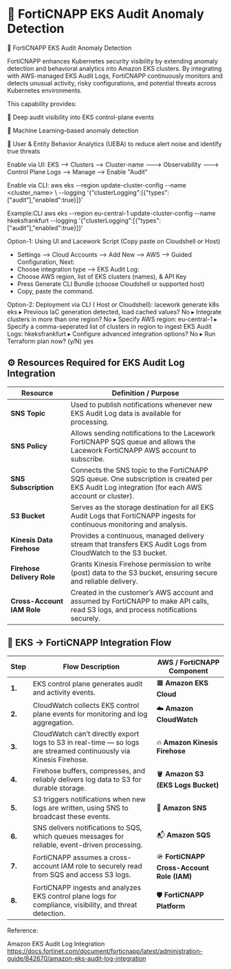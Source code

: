 # 🧠 FortiCNAPP EKS Audit Anomaly Detection

🧠 FortiCNAPP EKS Audit Anomaly Detection

FortiCNAPP enhances Kubernetes security visibility by extending anomaly detection and behavioral analytics into Amazon EKS clusters.
By integrating with AWS-managed EKS Audit Logs, FortiCNAPP continuously monitors and detects unusual activity, risky configurations, and potential threats across Kubernetes environments.

This capability provides:

🔎 Deep audit visibility into EKS control-plane events

🤖 Machine Learning–based anomaly detection

👥 User & Entity Behavior Analytics (UEBA) to reduce alert noise and identify true threats


Enable via UI:
EKS --> Clusters --> Cluster-name ---> Observability ---> Control Plane Logs --> Manage --> Enable "Audit" 

Enable via CLI:
aws eks --region <region> update-cluster-config --name <cluster_name> \ --logging '{"clusterLogging":[{"types":["audit"],"enabled":true}]}'

Example:CLI
aws eks --region eu-central-1 update-cluster-config --name hkeksfrankfurt --logging '{"clusterLogging":[{"types":["audit"],"enabled":true}]}'


Option-1: Using UI and Lacework Script (Copy paste on Cloudshell or Host)
- Settings --> Cloud Accounts --> Add New --> AWS --> Guided Configuration, Next:
- Choose integration type --> EKS Audit Log: 
- Choose AWS region,  list of EKS clusters (names), & API Key
- Press Generate CLI Bundle (choose Cloudshell or supported host)
- Copy, paste the command.

Option-2: Deployment via CLI ( Host or Cloudshell): 
lacework generate k8s eks
▸ Previous IaC generation detected, load cached values? No
▸ Integrate clusters in more than one region? No
▸ Specify AWS region: eu-central-1
▸ Specify a comma-seperated list of clusters in region to ingest EKS Audit Logs: hkeksfrankfurt
▸ Configure advanced integration options? No
▸ Run Terraform plan now? (y/N) yes



## ⚙️ Resources Required for EKS Audit Log Integration
| **Resource**               | **Definition / Purpose**                                                                                                                         |
| -------------------------- | ------------------------------------------------------------------------------------------------------------------------------------------------ |
| **SNS Topic**              | Used to publish notifications whenever new EKS Audit Log data is available for processing.                                                       |
| **SNS Policy**             | Allows sending notifications to the Lacework FortiCNAPP SQS queue and allows the Lacework FortiCNAPP AWS account to subscribe.                   |
| **SNS Subscription**       | Connects the SNS topic to the FortiCNAPP SQS queue. One subscription is created per EKS Audit Log integration (for each AWS account or cluster). |
| **S3 Bucket**              | Serves as the storage destination for all EKS Audit Logs that FortiCNAPP ingests for continuous monitoring and analysis.                         |
| **Kinesis Data Firehose**  | Provides a continuous, managed delivery stream that transfers EKS Audit Logs from CloudWatch to the S3 bucket.                                   |
| **Firehose Delivery Role** | Grants Kinesis Firehose permission to write (post) data to the S3 bucket, ensuring secure and reliable delivery.                                 |
| **Cross-Account IAM Role** | Created in the customer’s AWS account and assumed by FortiCNAPP to make API calls, read S3 logs, and process notifications securely.             |


## 🧭 EKS → FortiCNAPP Integration Flow

| **Step** | **Flow Description**                                                                                               | **AWS / FortiCNAPP Component**             |
| -------- | ------------------------------------------------------------------------------------------------------------------ | ------------------------------------------ |
| **1.**   | EKS control plane generates audit and activity events.                                                             | 🟧 **Amazon EKS Cloud**                    |
| **2.**   | CloudWatch collects EKS control plane events for monitoring and log aggregation.                                   | ☁️ **Amazon CloudWatch**                   |
| **3.**   | CloudWatch can’t directly export logs to S3 in real-time — so logs are streamed continuously via Kinesis Firehose. | 🔥 **Amazon Kinesis Firehose**             |
| **4.**   | Firehose buffers, compresses, and reliably delivers log data to S3 for durable storage.                            | 🪣 **Amazon S3 (EKS Logs Bucket)**         |
| **5.**   | S3 triggers notifications when new logs are written, using SNS to broadcast these events.                          | 📨 **Amazon SNS**                          |
| **6.**   | SNS delivers notifications to SQS, which queues messages for reliable, event-driven processing.                    | 📬 **Amazon SQS**                          |
| **7.**   | FortiCNAPP assumes a cross-account IAM role to securely read from SQS and access S3 logs.                          | 🪖 **FortiCNAPP Cross-Account Role (IAM)** |
| **8.**   | FortiCNAPP ingests and analyzes EKS control plane logs for compliance, visibility, and threat detection.           | 🛡️ **FortiCNAPP Platform**                 |

Reference:

Amazon EKS Audit Log Integration
https://docs.fortinet.com/document/forticnapp/latest/administration-guide/842670/amazon-eks-audit-log-integration




